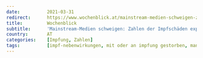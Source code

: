 ```yaml
---
date:          2021-03-31
redirect:      https://www.wochenblick.at/mainstream-medien-schweigen-zahlen-der-impfschaeden-explodieren/
title:         Wochenblick
subtitle:      'Mainstream-Medien schweigen: Zahlen der Impfschäden explodieren'
country:       AT
categories:    [Impfung, Zahlen]
tags:          [impf-nebenwirkungen, mit oder an impfung gestorben, manipulation]
---
```


